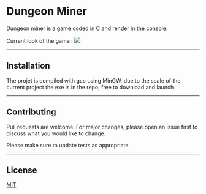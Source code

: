# Dungeon Miner

Dungeon miner is a game coded in C and render in the console.

Current look of the game :
![](https://cdn.discordapp.com/attachments/676180251155365893/957596506741964840/unknown.png)

---

## Installation

The projet is compiled with gcc using MinGW, due to the scale of the current project the exe is in the repo, free to download and launch

---

## Contributing

Pull requests are welcome. For major changes, please open an issue first to discuss what you would like to change.

Please make sure to update tests as appropriate.

---

## License

[MIT](https://github.com/Bafbi/dungeon_miner/blob/main/LICENSE)
